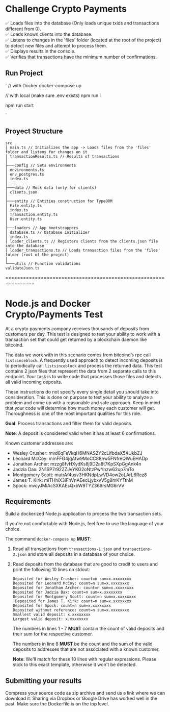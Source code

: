# Challenge Crypto Payments

✅ Loads files into the database (Only loads unique txids and transactions different from 0).  
✅ Loads known clients into the database.  
✅ Listens to changes in the 'files' folder (located at the root of the project) to detect new files and attempt to process them.  
✅ Displays results in the console.  
✅ Verifies that transactions have the minimum number of confirmations.

## Run Project

`
// with Docker
docker-compose up

// with local (make sure .env exists)
npm run i

npm run start

`

## Proyect Structure

```
src
│ main.ts // Initializes the app -> Loads files from the 'files' folder and listens for changes on it
│ transactionResults.ts // Results of transactions
│
├───config // Sets environments
│ environments.ts
│ env_postgres.ts
│ index.ts
│
├───data // Mock data (only for clients)
│ clients.json
│
├───entity // Entities construction for TypeORM
│ File.entity.ts
│ index.ts
│ Transaction.entity.ts
│ User.entity.ts
│
├───loaders // App bootstrappers
│ database.ts // Database initializer
│ index.ts
│ loader_clients.ts // Registers clients from the clients.json file into the database
│ loader_transactions.ts // Loads transaction files from the 'files' folder (root of the project)
│
└───utils // Function validations
validateJson.ts

```

================================================================

# Node.js and Docker Crypto/Payments Test

At a crypto payments company receives thousands of deposits from customers per day. This test is designed to test your ability to work with a transaction set that could get returned by a blockchain daemon like bitcoind.

The data we work with in this scenario comes from bitcoind’s rpc call `listsinceblock`. A frequently used approach to detect incoming deposits is to periodically call `listsinceblock` and process the returned data. This test contains 2 json files that represent the data from 2 separate calls to this endpoint. Your task is to write code that processes those files and detects all valid incoming deposits.

These instructions do not specify every single detail you should take into consideration. This is done on purpose to test your ability to analyze a problem and come up with a reasonable and safe approach. Keep in mind that your code will determine how much money each customer will get. Thoroughness is one of the most important qualities for this role.

**Goal**: Process transactions and filter them for valid deposits.

**Note**: A deposit is considered valid when it has at least 6 confirmations.

Known customer addresses are:

-   Wesley Crusher: mvd6qFeVkqH6MNAS2Y2cLifbdaX5XUkbZJ
-   Leonard McCoy: mmFFG4jqAtw9MoCC88hw5FNfreQWuEHADp
-   Jonathan Archer: mzzg8fvHXydKs8j9D2a8t7KpSXpGgAnk4n
-   Jadzia Dax: 2N1SP7r92ZZJvYKG2oNtzPwYnzw62up7mTo
-   Montgomery Scott: mutrAf4usv3HKNdpLwVD4ow2oLArL6Rez8
-   James T. Kirk: miTHhiX3iFhVnAEecLjybxvV5g8mKYTtnM
-   Spock: mvcyJMiAcSXKAEsQxbW9TYZ369rsMG6rVV

## Requirements

Build a dockerized Node.js application to process the two transaction sets.

If you're not comfortable with Node.js, feel free to use the language of your choice.

The command `docker-compose up` **MUST**:

1. Read all transactions from `transactions-1.json` and `transactions-2.json` and store all deposits in a database of your choice.
2. Read deposits from the database that are good to credit to users and print the following 10 lines on stdout:

    ```
    Deposited for Wesley Crusher: count=n sum=x.xxxxxxxx
    Deposited for Leonard McCoy: count=n sum=x.xxxxxxxx
    Deposited for Jonathan Archer: count=n sum=x.xxxxxxxx
    Deposited for Jadzia Dax: count=n sum=x.xxxxxxxx
    Deposited for Montgomery Scott: count=n sum=x.xxxxxxxx
     Deposited for James T. Kirk: count=n sum=x.xxxxxxxx
    Deposited for Spock: count=n sum=x.xxxxxxxx
    Deposited without reference: count=n sum=x.xxxxxxxx
    Smallest valid deposit: x.xxxxxxxx
    Largest valid deposit: x.xxxxxxxx
    ```

    The numbers in lines 1 - 7 **MUST** contain the count of valid deposits and their sum for the respective customer.

    The numbers in line 8 **MUST** be the count and the sum of the valid deposits to addresses that are not associated with a known customer.

    **Note**: We'll match for these 10 lines with regular expressions. Please stick to this exact template, otherwise it won't be detected.

## Submitting your results

Compress your source code as zip archive and send us a link where we can download it. Sharing via Dropbox or Google Drive has worked well in the past. Make sure the Dockerfile is on the top level.
